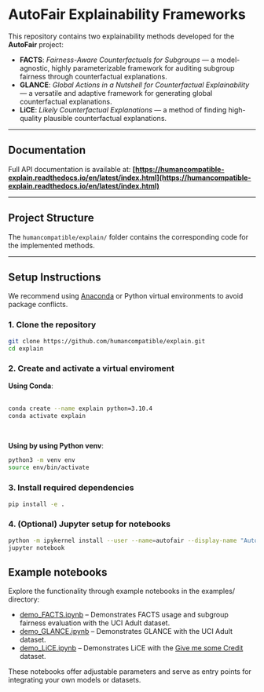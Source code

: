 # AutoFair Explainability Frameworks

This repository contains two explainability methods developed for the **AutoFair** project:

- **FACTS**: *Fairness-Aware Counterfactuals for Subgroups* — a model-agnostic, highly parameterizable framework for auditing subgroup fairness through counterfactual explanations.
- **GLANCE**: *Global Actions in a Nutshell for Counterfactual Explainability* — a versatile and adaptive framework for generating global counterfactual explanations.
- **LiCE**: *Likely Counterfactual Explanations* — a method of finding high-quality plausible counterfactual explanations.

---

## Documentation

Full API documentation is available at: **[https://humancompatible-explain.readthedocs.io/en/latest/index.html](https://humancompatible-explain.readthedocs.io/en/latest/index.html)**

---

## Project Structure

The `humancompatible/explain/` folder contains the corresponding code for the implemented methods.


---

## Setup Instructions

We recommend using [Anaconda](https://www.anaconda.com/) or Python virtual environments to avoid package conflicts.

### 1. Clone the repository

```bash
git clone https://github.com/humancompatible/explain.git
cd explain
```

### 2. Create and activate a virtual enviroment
**Using Conda**:<br><br>
```bash
conda create --name explain python=3.10.4
conda activate explain
```
<br>

**Using by using Python venv**:<br>
```bash
python3 -m venv env
source env/bin/activate
```
### 3. Install required dependencies

```bash
pip install -e .
```

### 4. (Optional) Jupyter setup for notebooks
```bash
python -m ipykernel install --user --name=autofair --display-name "AutoFair Env"
jupyter notebook
```

## Example notebooks
Explore the functionality through example notebooks in the examples/ directory:

- [demo_FACTS.ipynb](examples/facts/demo_FACTS.ipynb) – Demonstrates FACTS usage and subgroup fairness evaluation with the UCI Adult dataset.
- [demo_GLANCE.ipynb](examples/glance/demo_GLANCE.ipynb) – Demonstrates GLANCE with the UCI Adult dataset.
- [demo_LiCE.ipynb](examples/lice/demo_LiCE.ipynb) – Demonstrates LiCE with the [Give me some Credit](https://www.kaggle.com/c/GiveMeSomeCredit/data) dataset.

These notebooks offer adjustable parameters and serve as entry points for integrating your own models or datasets.


